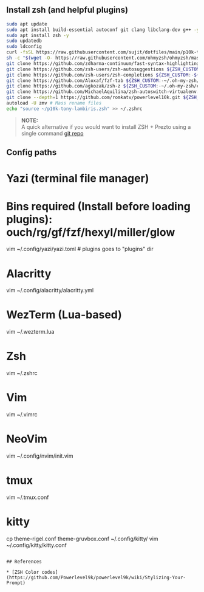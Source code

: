 
## Install zsh (and helpful plugins)

```bash
sudo apt update
sudo apt install build-essential autoconf git clang libclang-dev g++ -y
sudo apt install zsh -y
sudo updatedb
sudo ldconfig
curl -fsSL https://raw.githubusercontent.com/sujit/dotfiles/main/p10k-tony-lambiris.zsh -o ~/p10k-tony-lambiris.zsh
sh -c "$(wget -O- https://raw.githubusercontent.com/ohmyzsh/ohmyzsh/master/tools/install.sh)"
git clone https://github.com/zdharma-continuum/fast-syntax-highlighting.git ${ZSH_CUSTOM:-$HOME/.oh-my-zsh/custom}/plugins/fast-syntax-highlighting
git clone https://github.com/zsh-users/zsh-autosuggestions ${ZSH_CUSTOM:-~/.oh-my-zsh/custom}/plugins/zsh-autosuggestions
git clone https://github.com/zsh-users/zsh-completions ${ZSH_CUSTOM:-${ZSH:-~/.oh-my-zsh}/custom}/plugins/zsh-completions
git clone https://github.com/Aloxaf/fzf-tab ${ZSH_CUSTOM:-~/.oh-my-zsh/custom}/plugins/fzf-tab
git clone https://github.com/agkozak/zsh-z ${ZSH_CUSTOM:-~/.oh-my-zsh/custom}/plugins/zsh-z
git clone https://github.com/MichaelAquilina/zsh-autoswitch-virtualenv.git ${ZSH_CUSTOM:-~/.oh-my-zsh/custom}/plugins/autoswitch_virtualenv
git clone --depth=1 https://github.com/romkatv/powerlevel10k.git ${ZSH_CUSTOM:-$HOME/.oh-my-zsh/custom}/themes/powerlevel10k
autoload -U zmv # Mass rename files
echo "source ~/p10k-tony-lambiris.zsh" >> ~/.zshrc
```

> **NOTE:** <br/> A quick alternative if you would want to install ZSH + Prezto using a single command
> [git repo](https://github.com/JGroxz/presto-prezto)

## Config paths

# Yazi (terminal file manager)
# Bins required (Install before loading plugins): ouch/rg/gf/fzf/hexyl/miller/glow
vim ~/.config/yazi/yazi.toml         # plugins goes to "plugins" dir

# Alacritty
vim ~/.config/alacritty/alacritty.yml

# WezTerm (Lua-based)
vim ~/.wezterm.lua

# Zsh
vim ~/.zshrc

# Vim
vim ~/.vimrc

# NeoVim
vim ~/.config/nvim/init.vim

# tmux
vim ~/.tmux.conf

# kitty
cp theme-rigel.conf theme-gruvbox.conf ~/.config/kitty/ 
vim ~/.config/kitty/kitty.conf
```

## References

* [ZSH Color codes](https://github.com/Powerlevel9k/powerlevel9k/wiki/Stylizing-Your-Prompt)
